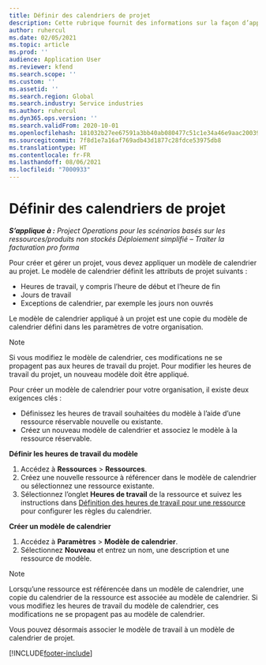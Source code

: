 ```yaml
---
title: Définir des calendriers de projet
description: Cette rubrique fournit des informations sur la façon d’appliquer un modèle de calendrier à un projet pour suivre la planification du projet.
author: ruhercul
ms.date: 02/05/2021
ms.topic: article
ms.prod: ''
audience: Application User
ms.reviewer: kfend
ms.search.scope: ''
ms.custom: ''
ms.assetid: ''
ms.search.region: Global
ms.search.industry: Service industries
ms.author: ruhercul
ms.dyn365.ops.version: ''
ms.search.validFrom: 2020-10-01
ms.openlocfilehash: 181032b27ee67591a3bb40ab080477c51c1e34a46e9aac20039e4e5df3a5ab1d
ms.sourcegitcommit: 7f8d1e7a16af769adb43d1877c28fdce53975db8
ms.translationtype: HT
ms.contentlocale: fr-FR
ms.lasthandoff: 08/06/2021
ms.locfileid: "7000933"
---
```

# <a name="define-project-calendars"></a>Définir des calendriers de projet

_**S’applique à :** Project Operations pour les scénarios basés sur les ressources/produits non stockés Déploiement simplifié – Traiter la facturation pro forma_

Pour créer et gérer un projet, vous devez appliquer un modèle de calendrier au projet. Le modèle de calendrier définit les attributs de projet suivants :

- Heures de travail, y compris l’heure de début et l’heure de fin
- Jours de travail
- Exceptions de calendrier, par exemple les jours non ouvrés

Le modèle de calendrier appliqué à un projet est une copie du modèle de calendrier défini dans les paramètres de votre organisation.

> [!NOTE]
> Si vous modifiez le modèle de calendrier, ces modifications ne se propagent pas aux heures de travail du projet. Pour modifier les heures de travail du projet, un nouveau modèle doit être appliqué.

Pour créer un modèle de calendrier pour votre organisation, il existe deux exigences clés :

- Définissez les heures de travail souhaitées du modèle à l’aide d’une ressource réservable nouvelle ou existante.
- Créez un nouveau modèle de calendrier et associez le modèle à la ressource réservable.

**Définir les heures de travail du modèle**

1. Accédez à **Ressources** \> **Ressources**.
2. Créez une nouvelle ressource à référencer dans le modèle de calendrier ou sélectionnez une ressource existante.
3. Sélectionnez l’onglet **Heures de travail** de la ressource et suivez les instructions dans [Définition des heures de travail pour une ressource](/dynamics365/field-service/set-work-hours-resource.md) pour configurer les règles du calendrier.

**Créer un modèle de calendrier**

1. Accédez à **Paramètres** \> **Modèle de calendrier**.
2. Sélectionnez **Nouveau** et entrez un nom, une description et une ressource de modèle.

> [!NOTE]
> Lorsqu’une ressource est référencée dans un modèle de calendrier, une copie du calendrier de la ressource est associée au modèle de calendrier. Si vous modifiez les heures de travail du modèle de calendrier, ces modifications ne se propagent pas au modèle de calendrier.

Vous pouvez désormais associer le modèle de travail à un modèle de calendrier de projet.


[!INCLUDE[footer-include](../includes/footer-banner.md)]

